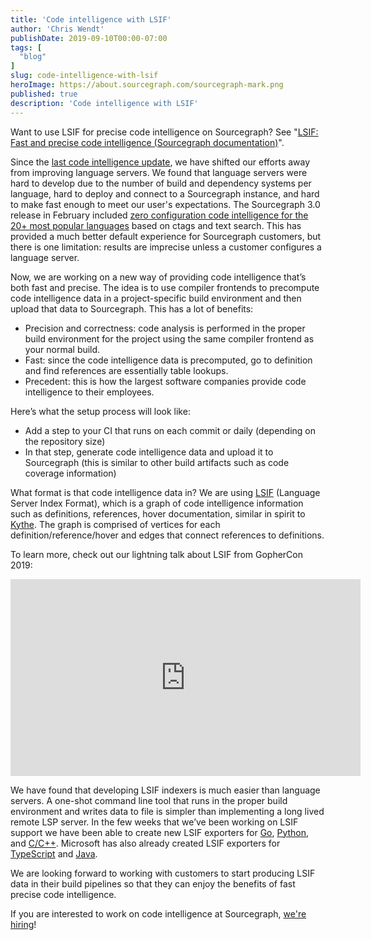 ```yaml
---
title: 'Code intelligence with LSIF'
author: 'Chris Wendt'
publishDate: 2019-09-10T00:00-07:00
tags: [
  "blog"
]
slug: code-intelligence-with-lsif
heroImage: https://about.sourcegraph.com/sourcegraph-mark.png
published: true
description: 'Code intelligence with LSIF'
---
```


<div class="alert alert-info">

Want to use LSIF for precise code intelligence on Sourcegraph? See "[LSIF: Fast and precise code intelligence (Sourcegraph documentation)](https://docs.sourcegraph.com/code_intelligence/explanations/precise_code_intelligence)".

</div>

Since the [last code intelligence update](https://about.sourcegraph.com/blog/improving-language-support-in-2019), we have shifted our efforts away from improving language servers. We found that language servers were hard to develop due to the number of build and dependency systems per language, hard to deploy and connect to a Sourcegraph instance, and hard to make fast enough to meet our user's expectations. The Sourcegraph 3.0 release in February included [zero configuration code intelligence for the 20+ most popular languages](https://github.com/sourcegraph/sourcegraph-basic-code-intel) based on ctags and text search. This has provided a much better default experience for Sourcegraph customers, but there is one limitation: results are imprecise unless a customer configures a language server.

Now, we are working on a new way of providing code intelligence that’s both fast and precise. The idea is to use compiler frontends to precompute code intelligence data in a project-specific build environment and then upload that data to Sourcegraph. This has a lot of benefits:

- Precision and correctness: code analysis is performed in the proper build environment for the project using the same compiler frontend as your normal build.
- Fast: since the code intelligence data is precomputed, go to definition and find references are essentially table lookups.
- Precedent: this is how the largest software companies provide code intelligence to their employees.

Here’s what the setup process will look like:

- Add a step to your CI that runs on each commit or daily (depending on the repository size)
- In that step, generate code intelligence data and upload it to Sourcegraph (this is similar to other build artifacts such as code coverage information)

What format is that code intelligence data in? We are using [LSIF](https://github.com/Microsoft/language-server-protocol/blob/master/indexFormat/specification.md) (Language Server Index Format), which is a graph of code intelligence information such as definitions, references, hover documentation, similar in spirit to [Kythe](https://kythe.io). The graph is comprised of vertices for each definition/reference/hover and edges that connect references to definitions.

To learn more, check out our lightning talk about LSIF from GopherCon 2019:

<div class="text-center">
	<iframe width="560" height="315" src="https://www.youtube-nocookie.com/embed/fMIRKRj_A88" frameborder="0" allow="accelerometer; autoplay; encrypted-media; gyroscope; picture-in-picture" allowfullscreen></iframe>
</div>

We have found that developing LSIF indexers is much easier than language servers. A one-shot command line tool that runs in the proper build environment and writes data to file is simpler than implementing a long lived remote LSP server. In the few weeks that we’ve been working on LSIF support we have been able to create new LSIF exporters for [Go](https://github.com/sourcegraph/lsif-go), [Python](https://github.com/sourcegraph/lsif-py), and [C/C++](https://github.com/sourcegraph/lsif-cpp). Microsoft has also already created LSIF exporters for [TypeScript](https://github.com/microsoft/lsif-node) and [Java](https://github.com/microsoft/lsif-java).

We are looking forward to working with customers to start producing LSIF data in their build pipelines so that they can enjoy the benefits of fast precise code intelligence.

If you are interested to work on code intelligence at Sourcegraph, [we're hiring](https://hire.withgoogle.com/public/jobs/sourcegraphcom/view/P_AAAAAADAAADP_pY7jAAAXU?trackingTag=sourcegraphCodeIntelBlog)!
